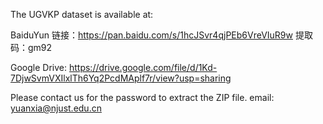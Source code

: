 The UGVKP dataset is available at:

BaiduYun
链接：https://pan.baidu.com/s/1hcJSvr4qjPEb6VreVIuR9w
提取码：gm92

Google Drive:
https://drive.google.com/file/d/1Kd-7DjwSvmVXIlxlTh6Yq2PcdMAplf7r/view?usp=sharing

Please contact us for the password to extract the ZIP file.
email: yuanxia@njust.edu.cn